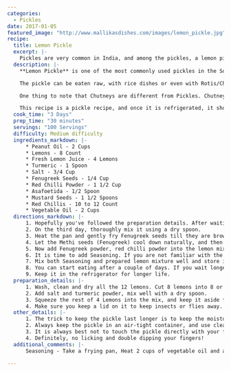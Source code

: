```yaml
--- 
categories: 
  - Pickles
date: 2017-01-05
featured_image: "http://www.mallikasdishes.com/images/lemon_pickle.jpg"
recipe:
  title: Lemon Pickle
  excerpt: |-
    Pickles are very common in India, and among the pickles, a lemon pickle is unique because of the sourness combined with spiciness. If you are into that sort of thing, you are in for a treat!
  description: |-
    **Lemon Pickle** is one of the most commonly used pickles in the South Indian household. It is relatively inexpensive to make it, and will last very long time as long it is handled with care.

    The pickle can be eaten raw, with rice dishes or even with Rotis/Chapathis. You can make it super hot/spicy or less spicy. **It is not a quick dish to make, as with many pickles, it is a multi-day effort**. 

    One thing to note that Chutneys are different from Pickles. Chutneys don't last very long, and are meant to be eaten fresh and if you refrigerate them, you may be able to eat them for a few days. Whereas the pickles last for a very long time. In fact, for some pickles, the longer they are stored, the better they taste. 

    This recipe is a pickle recipe, and once it is refrigerated, it should last for 6 to 12 months, and lemon pickle tastes WAY better when it gets old.
  cook_time: "3 Days"
  prep_time: "30 minutes"
  servings: "100 Servings"
  difficulty: Medium difficulty
  ingredients_markdown: |-
      * Peanut Oil - 2 Cups
      * Lemons - 8 Count
      * Fresh Lemon Juice - 4 Lemons
      * Turmeric - 1 Spoon
      * Salt - 3/4 Cup
      * Fenugreek Seeds - 1/4 Cup
      * Red Chilli Powder - 1 1/2 Cup
      * Asafoetida - 1/2 Spoon
      * Mustard Seeds - 1 1/2 Spoons
      * Red Chillis - 10 to 12 Count
      * Vegetable Oil - 2 Cups
  directions_markdown: |-
      1. Hopefully you've followed the preparation details. After waiting for a couple days...
      2. On the third day, thoroughly mix it using a dry spoon.
      3. Heat the pan and gently fry Fenugreek seeds till they are brown in color.
      4. Let the Methi seeds (Fenugreek) cool down naturally, and then crush them into a fine powder.
      5. Now add Fenugreek powder, red chilli powder into the lemon mixture, and thoroughly mix them together. You will see the juices flowing. 
      6. It is time to add Seasoning. If you are not familiar with the Seasoning, read information under additional comments section below.
      7. Mix both Seasoning and prepared lemon mixture well and store in a dry container.
      8. You can start eating after a couple of days. If you wait longer, the lemon pieces will be soft and will not have that sour taste.
      9. Keep it in the refrigerator for longer life.
  preparation_details: |-
      1. Wash, clean and dry all the 12 lemons. Cut 8 lemons into 8 or 9 small pieces and remove seeds. Keep the remaining 4 lemons for juice.
      2. Add salt and turmeric powder, mix well with a dry spoon.
      3. Squeeze the rest of 4 Lemons into the mix, and keep it aside for 2 full days or 48 hours - whichever comes first.
      4. Make sure you keep a lid on it to keep insects or flies away. Remember, this website is all about being vegetarian and live a healthy life!
  other_details: |-
      1. The trick to keep the pickle last longer is to keep the moisture away. **DO NOT** use wet spoons, unclean spoons, or leave the lid open in a high humid/moist environment.
      2. Always keep the pickle in an air-tight container, and use clean utensils when serving.
      3. It is always best not to touch the pickle directly with your fingers inside the jar.
      4. Definitely, no licking and double dipping your fingers!
  additional_comments: |-
      Seasoning - Take a frying pan, Heat 2 cups of vegetable oil and add 1 1/2 spoons of mustard seeds, 10 or 12 dried red chillies and 1/2 spoon Asafoetida (Hing). Let the mustard seeds splutter and remove the flame and let it cool.

---
```


